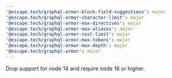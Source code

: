 ```yaml
---
'@escape.tech/graphql-armor-block-field-suggestions': major
'@escape.tech/graphql-armor-character-limit': major
'@escape.tech/graphql-armor-max-directives': major
'@escape.tech/graphql-armor-max-aliases': major
'@escape.tech/graphql-armor-cost-limit': major
'@escape.tech/graphql-armor-max-tokens': major
'@escape.tech/graphql-armor-max-depth': major
'@escape.tech/graphql-armor': major
---
```


Drop support for node 14 and require node 16 or higher.
